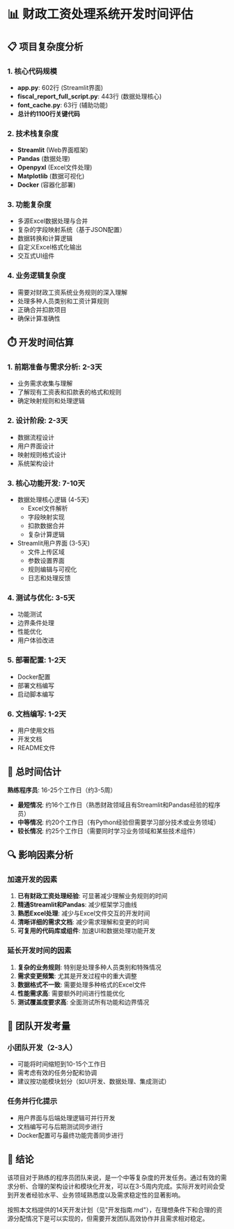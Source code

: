 # 📊 财政工资处理系统开发时间评估

## 📋 项目复杂度分析

### 1. 核心代码规模
- **app.py**: 602行 (Streamlit界面)
- **fiscal_report_full_script.py**: 443行 (数据处理核心)
- **font_cache.py**: 63行 (辅助功能)
- **总计约1100行关键代码**

### 2. 技术栈复杂度
- **Streamlit** (Web界面框架)
- **Pandas** (数据处理)
- **Openpyxl** (Excel文件处理)
- **Matplotlib** (数据可视化)
- **Docker** (容器化部署)

### 3. 功能复杂度
- 多源Excel数据处理与合并
- 复杂的字段映射系统（基于JSON配置）
- 数据转换和计算逻辑
- 自定义Excel格式化输出
- 交互式UI组件

### 4. 业务逻辑复杂度
- 需要对财政工资系统业务规则的深入理解
- 处理多种人员类别和工资计算规则
- 正确合并扣款项目
- 确保计算准确性

## ⏱️ 开发时间估算

### 1. 前期准备与需求分析: **2-3天**
- 业务需求收集与理解
- 了解现有工资表和扣款表的格式和规则
- 确定映射规则和处理逻辑

### 2. 设计阶段: **2-3天**
- 数据流程设计
- 用户界面设计
- 映射规则格式设计
- 系统架构设计

### 3. 核心功能开发: **7-10天**
- 数据处理核心逻辑 (4-5天)
  - Excel文件解析
  - 字段映射实现
  - 扣款数据合并
  - 复杂计算逻辑
- Streamlit用户界面 (3-5天)
  - 文件上传区域
  - 参数设置界面
  - 规则编辑与可视化
  - 日志和处理反馈

### 4. 测试与优化: **3-5天**
- 功能测试
- 边界条件处理
- 性能优化
- 用户体验改进

### 5. 部署配置: **1-2天**
- Docker配置
- 部署文档编写
- 启动脚本编写

### 6. 文档编写: **1-2天**
- 用户使用文档
- 开发文档
- README文件

## 📅 总时间估计

**熟练程序员**: 16-25个工作日（约3-5周）
- **最短情况**: 约16个工作日（熟悉财政领域且有Streamlit和Pandas经验的程序员）
- **中等情况**: 约20个工作日（有Python经验但需要学习部分技术或业务领域）
- **较长情况**: 约25个工作日（需要同时学习业务领域和某些技术组件）

## 🔍 影响因素分析

### 加速开发的因素
1. **已有财政工资处理经验**: 可显著减少理解业务规则的时间
2. **精通Streamlit和Pandas**: 减少框架学习曲线
3. **熟悉Excel处理**: 减少与Excel文件交互的开发时间
4. **清晰详细的需求文档**: 减少需求理解和变更的时间
5. **可复用的代码库或组件**: 加速UI和数据处理功能开发

### 延长开发时间的因素
1. **复杂的业务规则**: 特别是处理多种人员类别和特殊情况
2. **需求变更频繁**: 尤其是开发过程中的重大调整
3. **数据格式不一致**: 需要处理多种格式的Excel文件
4. **性能需求高**: 需要额外时间进行性能优化
5. **测试覆盖度要求高**: 全面测试所有功能和边界情况

## 👥 团队开发考量

### 小团队开发（2-3人）
- 可能将时间缩短到10-15个工作日
- 需考虑有效的任务分配和协调
- 建议按功能模块划分（如UI开发、数据处理、集成测试）

### 任务并行化提示
- 用户界面与后端处理逻辑可并行开发
- 文档编写可与后期测试同步进行
- Docker配置可与最终功能完善同步进行

## 📝 结论

该项目对于熟练的程序员团队来说，是一个中等复杂度的开发任务。通过有效的需求分析、合理的架构设计和模块化开发，可以在3-5周内完成。实际开发时间会受到开发者经验水平、业务领域熟悉度以及需求稳定性的显著影响。

按照本文档提供的14天开发计划（见"开发指南.md"），在理想条件下和合理的资源分配情况下是可以实现的，但需要开发团队高效协作并且需求相对稳定。 
